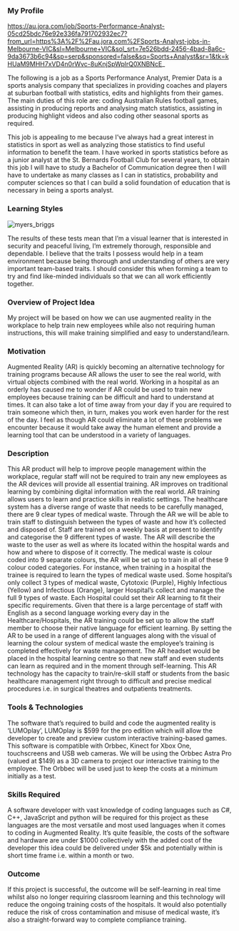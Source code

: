 ### My Profile

https://au.jora.com/job/Sports-Performance-Analyst-05cd25bdc76e92e336fa791702932ec7?from_url=https%3A%2F%2Fau.jora.com%2FSports-Analyst-jobs-in-Melbourne-VIC&sl=Melbourne+VIC&sol_srt=7e526bdd-2456-4bad-8a6c-9da3673b6c94&sp=serp&sponsored=false&sq=Sports+Analyst&sr=1&tk=kHUaM9MHH7xVD4n0rWvc-8uKnjSpWplrQ0XNBNcE_

The following is a job as a Sports Performance Analyst, Premier Data is a sports analysis company that specializes in providing coaches and players at suburban football with statistics, edits and highlights from their games. The main duties of this role are: coding Australian Rules football games, assisting in producing reports and analysing match statistics, assisting in producing highlight videos and also coding other seasonal sports as required.

This job is appealing to me because I’ve always had a great interest in statistics in sport as well as analyzing those statistics to find useful information to benefit the team.
I have worked in sports statistics before as a junior analyst at the St. Bernards Football Club for several years, to obtain this job I will have to study a Bachelor of Communication degree then I will have to undertake as many classes as I can in statistics, probability and computer sciences so that I can build a solid foundation of education that is necessary in being a sports analyst.


### Learning Styles

![myers_briggs](https://user-images.githubusercontent.com/51364646/59558202-f92f4c80-902f-11e9-9759-79838b332f0e.PNG)



The results of these tests mean that I’m a visual learner that is interested in security and peaceful living, I’m extremely thorough, responsible and dependable. I believe that the traits I possess would help in a team environment because being thorough and understanding of others are very important team-based traits. I should consider this when forming a team to try and find like-minded individuals so that we can all work efficiently together.

### Overview of Project Idea

My project will be based on how we can use augmented reality in the workplace to help train new employees while also not requiring human instructions, this will make training simplified and easy to understand/learn. 

### Motivation

Augmented Reality (AR) is quickly becoming an alternative technology for training programs because AR allows the user to see the real world, with virtual objects combined with the real world. Working in a hospital as an orderly has caused me to wonder if AR could be used to train new employees because training can be difficult and hard to understand at times. It can also take a lot of time away from your day if you are required to train someone which then, in turn, makes you work even harder for the rest of the day. I feel as though AR could eliminate a lot of these problems we encounter because it would take away the human element and provide a learning tool that can be understood in a variety of languages.

### Description

This AR product will help to improve people management within the workplace, regular staff will not be required to train any new employees as the AR devices will provide all essential training.
 AR improves on traditional learning by combining digital information with the real world. AR training allows users to learn and practice skills in realistic settings. 
The healthcare system has a diverse range of waste that needs to be carefully managed, there are 9 clear types of medical waste. Through the AR we will be able to train staff to distinguish between the types of waste and how it’s collected and disposed of. Staff are trained on a weekly basis at present to identify and categorise the 9 different types of waste. The AR will describe the waste to the user as well as where its located within the hospital wards and how and where to dispose of it correctly. 
The medical waste is colour coded into 9 separate colours, the AR will be set up to train in all of these 9 colour coded categories. For instance, when training in a hospital the trainee is required to learn the types of medical waste used. Some hospital’s only collect 3 types of medical waste, Cytotoxic (Purple), Highly Infectious (Yellow) and Infectious (Orange), larger Hospital’s collect and manage the full 9 types of waste.   Each Hospital could set their AR learning to fit their specific requirements.
Given that there is a large percentage of staff with English as a second language working every day in the Healthcare/Hospitals, the AR training could be set up to allow the staff member to choose their native language for efficient learning. By setting the AR to be used in a range of different languages along with the visual of learning the colour system of medical waste the employee’s training is completed effectively for waste management. 
The AR headset would be placed in the hospital learning centre so that new staff and even students can learn as required and in the moment through self-learning. This AR technology has the capacity to train/re-skill staff or students from the basic healthcare management right through to difficult and precise medical procedures i.e. in surgical theatres and outpatients treatments. 

### Tools & Technologies

The software that’s required to build and code the augmented reality is ‘LUMOplay’, LUMOplay is $599 for the pro edition which will allow the developer to create and preview custom interactive training-based games. This software is compatible with Orbbec, Kinect for Xbox One, touchscreens and USB web cameras. We will be using the Orbbec Astra Pro (valued at $149) as a 3D camera to project our interactive training to the employee. The Orbbec will be used just to keep the costs at a minimum initially as a test.

### Skills Required

A software developer with vast knowledge of coding languages such as C#, C++, JavaScript and python will be required for this project as these languages are the most versatile and most used languages when it comes to coding in Augmented Reality. It’s quite feasible, the costs of the software and hardware are under $1000 collectively with the added cost of the developer this idea could be delivered under $5k and potentially within is short time frame i.e. within a month or two. 

### Outcome

If this project is successful, the outcome will be self-learning in real time whilst also no longer requiring classroom learning and this technology will reduce the ongoing training costs of the hospitals. It would also potentially reduce the risk of cross contamination and misuse of medical waste, it’s also a straight-forward way to complete compliance training. 

